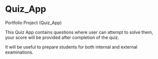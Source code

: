 # Quiz_App
Portfolio Project (Quiz_App)

This Quiz App contains questions where user can attempt to solve them, your score will be provided after completion of the quiz.

It will be useful to prepare students for both internal and external examinations.

